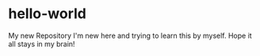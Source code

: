 # hello-world
My new Repository
I'm new here and trying to learn this by myself. Hope it all stays in my brain! 
